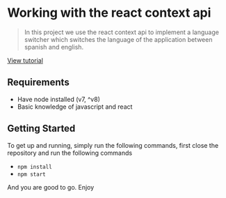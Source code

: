 # Working with the react context api
> In this project we use the react context api to implement a language switcher which switches the language of the application between spanish and english.

[View tutorial](https://blog.pusher.com/react-context-api/)

## Requirements

- Have node installed (v7, ^v8)
- Basic knowledge of javascript and react

## Getting Started
To get up and running, simply run the following commands, first close the repository and run the following commands

- `npm install`
- `npm start`

And you are good to go. Enjoy
